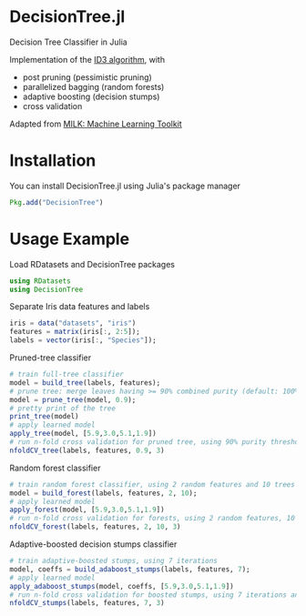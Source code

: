 DecisionTree.jl
========

Decision Tree Classifier in Julia

Implementation of the [ID3 algorithm](http://en.wikipedia.org/wiki/ID3_algorithm), with
* post pruning (pessimistic pruning)
* parallelized bagging (random forests)
* adaptive boosting (decision stumps)
* cross validation

Adapted from [MILK: Machine Learning Toolkit](https://github.com/luispedro/milk)

# Installation
You can install DecisionTree.jl using Julia's package manager
```julia
Pkg.add("DecisionTree")
```

# Usage Example
Load RDatasets and DecisionTree packages
```julia
using RDatasets
using DecisionTree
```
Separate Iris data features and labels
```julia
iris = data("datasets", "iris")
features = matrix(iris[:, 2:5]);
labels = vector(iris[:, "Species"]);
```
Pruned-tree classifier
```julia
# train full-tree classifier
model = build_tree(labels, features);
# prune tree: merge leaves having >= 90% combined purity (default: 100%)
model = prune_tree(model, 0.9);
# pretty print of the tree
print_tree(model)
# apply learned model
apply_tree(model, [5.9,3.0,5.1,1.9])
# run n-fold cross validation for pruned tree, using 90% purity threshold purning, and 3 CV folds
nfoldCV_tree(labels, features, 0.9, 3)
```
Random forest classifier
```julia
# train random forest classifier, using 2 random features and 10 trees
model = build_forest(labels, features, 2, 10);
# apply learned model
apply_forest(model, [5.9,3.0,5.1,1.9])
# run n-fold cross validation for forests, using 2 random features, 10 trees and 3 folds
nfoldCV_forest(labels, features, 2, 10, 3)
```
Adaptive-boosted decision stumps classifier
```julia
# train adaptive-boosted stumps, using 7 iterations
model, coeffs = build_adaboost_stumps(labels, features, 7);
# apply learned model
apply_adaboost_stumps(model, coeffs, [5.9,3.0,5.1,1.9])
# run n-fold cross validation for boosted stumps, using 7 iterations and 3 folds
nfoldCV_stumps(labels, features, 7, 3)
```

